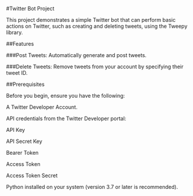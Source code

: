 #Twitter Bot Project

This project demonstrates a simple Twitter bot that can perform basic actions on Twitter, such as creating and deleting tweets, using the Tweepy library.

##Features

###Post Tweets: Automatically generate and post tweets.

###Delete Tweets: Remove tweets from your account by specifying their tweet ID.

##Prerequisites

Before you begin, ensure you have the following:

A Twitter Developer Account.

API credentials from the Twitter Developer portal:

API Key

API Secret Key

Bearer Token

Access Token

Access Token Secret

Python installed on your system (version 3.7 or later is recommended).
